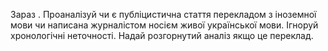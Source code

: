 Зараз <date>. Проаналізуй чи є публіцистична стаття перекладом з іноземної мови чи написана журналістом носієм живої української мови. Ігноруй хронологічні неточності. Надай розгорнутий аналіз якщо це переклад.
